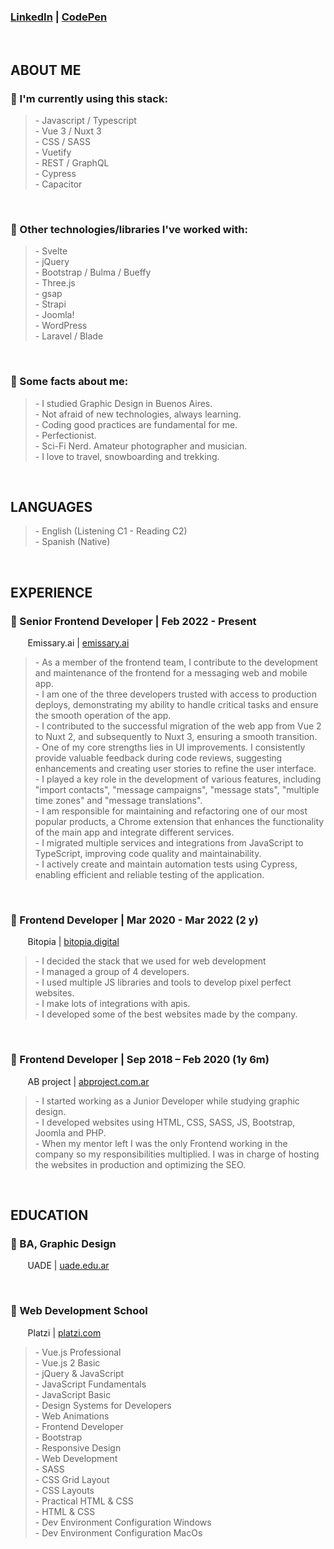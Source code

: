 <h3>
  <a href="https://www.linkedin.com/in/damianothar/">LinkedIn</a> | <a href="https://codepen.io/damianothar">CodePen</a>
</h3>
<br />

<h2>ABOUT ME</h2>

<h3>
🔹 I'm currently using this stack:
</h3>
<blockquote>
  - Javascript / Typescript<br />
  - Vue 3 / Nuxt 3<br />
  - CSS / SASS<br />
  - Vuetify<br />
  - REST / GraphQL<br />
  - Cypress<br />
  - Capacitor<br />
</blockquote>
<br />

<h3>
  🔹 Other technologies/libraries I've worked with:
</h3>
<blockquote>
  - Svelte<br />
  - jQuery<br />
  - Bootstrap / Bulma / Bueffy<br />
  - Three.js<br />
  - gsap<br />
  - Strapi<br />
  - Joomla!<br />
  - WordPress<br />
  - Laravel / Blade<br />
</blockquote>
<br />

<h3>
🔸 Some facts about me:
</h3>
<blockquote>
  - I studied Graphic Design in Buenos Aires.<br />
  - Not afraid of new technologies, always learning.<br />
  - Coding good practices are fundamental for me.<br />
  - Perfectionist.<br />
  - Sci-Fi Nerd. Amateur photographer and musician.<br />
  - I love to travel, snowboarding and trekking.<br />
</blockquote>
<br />

<h2>LANGUAGES</h2>

<blockquote>
  - English (Listening C1 - Reading C2)<br />
  - Spanish (Native)<br />
</blockquote>
<br />

<h2>EXPERIENCE</h2>

<h3>
  🔸 Senior Frontend Developer | Feb 2022 - Present
</h3>
<p>
  &nbsp;&nbsp;&nbsp;&nbsp;&nbsp;&nbsp;
  Emissary.ai | <a href="https://www.emissary.ai/">emissary.ai</a>
</p>
<blockquote>
  - As a member of the frontend team, I contribute to the development and maintenance of the frontend for a messaging web and mobile app.<br />
  - I am one of the three developers trusted with access to production deploys, demonstrating my ability to handle critical tasks and ensure the smooth operation of the app.<br />
  - I contributed to the successful migration of the web app from Vue 2 to Nuxt 2, and subsequently to Nuxt 3, ensuring a smooth transition.<br />
  - One of my core strengths lies in UI improvements. I consistently provide valuable feedback during code reviews, suggesting enhancements and creating user stories to refine the user interface.<br />
  - I played a key role in the development of various features, including "import contacts", "message campaigns", "message stats", "multiple time zones" and "message translations".<br />
  - I am responsible for maintaining and refactoring one of our most popular products, a Chrome extension that enhances the functionality of the main app and integrate different services.<br />
  - I migrated multiple services and integrations from JavaScript to TypeScript, improving code quality and maintainability.<br />
  - I actively create and maintain automation tests using Cypress, enabling efficient and reliable testing of the application.<br />
</blockquote>
<br />

<h3>
  🔸 Frontend Developer | Mar 2020 - Mar 2022 (2 y)
</h3>
<p>
  &nbsp;&nbsp;&nbsp;&nbsp;&nbsp;&nbsp;
  Bitopia | <a href="https://bitopia.digital/">bitopia.digital</a>
</p>
<blockquote>
  - I decided the stack that we used for web development<br />
  - I managed a group of 4 developers.<br />
  - I used multiple JS libraries and tools to develop pixel perfect websites.<br />
  - I make lots of integrations with apis.<br />
  - I developed some of the best websites made by the company.<br />
</blockquote>
<br />

<h3>
  🔸 Frontend Developer | Sep 2018 – Feb 2020 (1y 6m)
</h3>
<p>
  &nbsp;&nbsp;&nbsp;&nbsp;&nbsp;&nbsp;
  AB project | <a href="https://www.abproject.com.ar/">abproject.com.ar</a>
</p>
<blockquote>
  - I started working as a Junior Developer while studying graphic design.<br />
  - I developed websites using HTML, CSS, SASS, JS, Bootstrap, Joomla and PHP.<br />
  - When my mentor left I was the only Frontend working in the company so my responsibilities multiplied. I was in charge of hosting the websites in production and optimizing the SEO.<br />
</blockquote>
<br />

<h2>EDUCATION</h2>

<h3>
  🔸 BA, Graphic Design
</h3>
<p>
  &nbsp;&nbsp;&nbsp;&nbsp;&nbsp;&nbsp;
  UADE | <a href="https://www.uade.edu.ar/">uade.edu.ar</a>
</p>
<br />

<h3>
  🔸 Web Development School
</h3>
<p>
  &nbsp;&nbsp;&nbsp;&nbsp;&nbsp;&nbsp;
  Platzi | <a href="https://platzi.com/">platzi.com</a>
</p>
<blockquote>
  - Vue.js Professional<br />
  - Vue.js 2 Basic<br />
  - jQuery & JavaScript<br />
  - JavaScript Fundamentals<br />
  - JavaScript Basic<br />
  - Design Systems for Developers<br />
  - Web Animations<br />
  - Frontend Developer<br />
  - Bootstrap<br />
  - Responsive Design<br />
  - Web Development<br />
  - SASS<br />
  - CSS Grid Layout<br />
  - CSS Layouts<br />
  - Practical HTML & CSS<br />
  - HTML & CSS<br />
  - Dev Environment Configuration Windows<br />
  - Dev Environment Configuration MacOs<br />
</blockquote>
<br />
